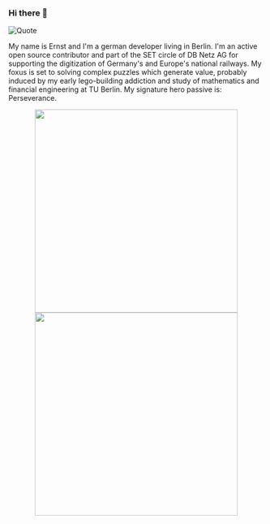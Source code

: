 ### Hi there 👋

![Quote](https://github-readme-quotes.herokuapp.com/quote?quotesUrl=https://raw.githubusercontent.com/ewuerger/ewuerger/main/quotes/quotes.json&theme=tokyonight&animation=default&layout=default&font=default)

My name is Ernst and I'm a german developer living in Berlin. I'm an active open source contributor and part of the SET circle of DB Netz AG for supporting the digitization of Germany's and Europe's national railways. My foxus is set to solving complex puzzles which generate value, probably induced by my early lego-building addiction and study of mathematics and financial engineering at TU Berlin. My signature hero passive is: Perseverance.

<p align = "center">
	<img src = "https://github-readme-stats.vercel.app/api?username=ewuerger&show_icons=true&theme=tokyonight" width = 400>
  	<img src = "https://github-readme-streak-stats.herokuapp.com?user=ewuerger&hide_border=true&theme=tokyonight" width = 400>
</p>
